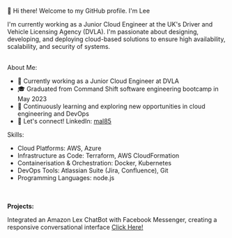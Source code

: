👋 Hi there! Welcome to my GitHub profile. I'm Lee 

I'm currently working as a Junior Cloud Engineer at the UK's Driver and Vehicle Licensing Agency (DVLA). I'm passionate about designing, developing, and deploying cloud-based solutions to ensure high availability, scalability, and security of systems.
<br></br>

About Me:
  - 💼 Currently working as a Junior Cloud Engineer at DVLA
  - 🎓 Graduated from Command Shift software engineering bootcamp in May 2023
  - 🌱 Continuously learning and exploring new opportunities in cloud engineering and DevOps
  - 💬 Let's connect! LinkedIn: [mal85](https://www.linkedin.com/in/mal85/)


Skills:
  - Cloud Platforms: AWS, Azure
  - Infrastructure as Code: Terraform, AWS CloudFormation
  - Containerisation & Orchestration: Docker, Kubernetes
  - DevOps Tools: Atlassian Suite (Jira, Confluence), Git
  - Programming Languages: node.js

<br></br>
<strong>Projects:</strong>

Integrated an Amazon Lex ChatBot with Facebook Messenger, creating a responsive conversational interface
[Click Here!](https://github.com/lee-moss/-Integrate-Amazon-Lex-ChatBot-with-Facebook-Messenger)


